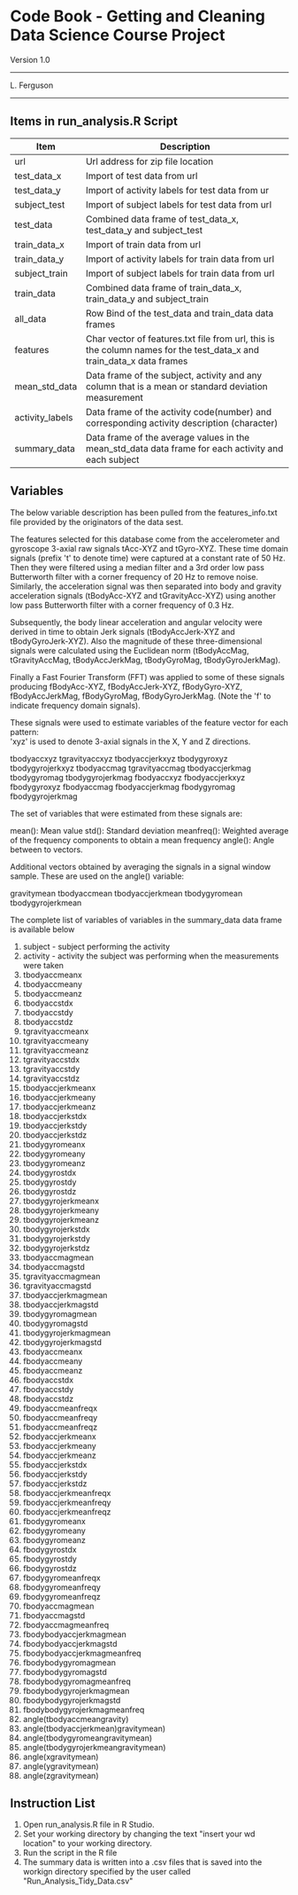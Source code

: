 # Code Book - Getting and Cleaning Data Science Course Project
Version 1.0
________________________________________________________________
L. Ferguson
________________________________________________________________

## Items in run_analysis.R Script

Item            | Description                                                         
--------------- | ----------
url             | Url address for zip file location                                   
test_data_x     | Import of test data from url                                        
test_data_y     | Import of activity labels for test data from ur                     
subject_test    | Import of subject labels for test data from url                     
test_data       | Combined data frame of test_data_x, test_data_y and subject_test    
train_data_x    | Import of train data from url                                       
train_data_y    | Import of activity labels for train data from url                   
subject_train   | Import of subject labels for train data from url                    
train_data      | Combined data frame of train_data_x, train_data_y and subject_train   
all_data        | Row Bind of the test_data and train_data data frames                
features        | Char vector of features.txt file from url, this is the column names for the test_data_x and train_data_x data frames                    |
mean_std_data   | Data frame of the subject, activity and any column that is a mean or standard deviation measurement 
activity_labels | Data frame of the activity code(number) and corresponding activity description (character)
summary_data    | Data frame of the average values in the mean_std_data data frame for each activity and each subject

## Variables

The below variable description has been pulled from the features_info.txt file provided by the originators of the data sest.

The features selected for this database come from the accelerometer and gyroscope 3-axial raw signals tAcc-XYZ and tGyro-XYZ. These time domain signals (prefix 't' to denote time) were captured at a constant rate of 50 Hz. Then they were filtered using a median filter and a 3rd order low pass Butterworth filter with a corner frequency of 20 Hz to remove noise. Similarly, the acceleration signal was then separated into body and gravity acceleration signals (tBodyAcc-XYZ and tGravityAcc-XYZ) using another low pass Butterworth filter with a corner frequency of 0.3 Hz. 

Subsequently, the body linear acceleration and angular velocity were derived in time to obtain Jerk signals (tBodyAccJerk-XYZ and tBodyGyroJerk-XYZ). Also the magnitude of these three-dimensional signals were calculated using the Euclidean norm (tBodyAccMag, tGravityAccMag, tBodyAccJerkMag, tBodyGyroMag, tBodyGyroJerkMag). 

Finally a Fast Fourier Transform (FFT) was applied to some of these signals producing fBodyAcc-XYZ, fBodyAccJerk-XYZ, fBodyGyro-XYZ, fBodyAccJerkMag, fBodyGyroMag, fBodyGyroJerkMag. (Note the 'f' to indicate frequency domain signals). 

These signals were used to estimate variables of the feature vector for each pattern:  
'xyz' is used to denote 3-axial signals in the X, Y and Z directions.

tbodyaccxyz
tgravityaccxyz
tbodyaccjerkxyz
tbodygyroxyz
tbodygyrojerkxyz
tbodyaccmag
tgravityaccmag
tbodyaccjerkmag
tbodygyromag
tbodygyrojerkmag
fbodyaccxyz
fbodyaccjerkxyz
fbodygyroxyz
fbodyaccmag
fbodyaccjerkmag
fbodygyromag
fbodygyrojerkmag

The set of variables that were estimated from these signals are: 

mean(): Mean value
std(): Standard deviation
meanfreq(): Weighted average of the frequency components to obtain a mean frequency
angle(): Angle between to vectors.

Additional vectors obtained by averaging the signals in a signal window sample. These are used on the angle() variable:

gravitymean
tbodyaccmean
tbodyaccjerkmean
tbodygyromean
tbodygyrojerkmean

The complete list of variables of variables in the summary_data data frame is available below

1. subject - subject performing the activity
2. activity - activity the subject was performing when the measurements were taken
3. tbodyaccmeanx
4. tbodyaccmeany 
5. tbodyaccmeanz 
6. tbodyaccstdx 
7. tbodyaccstdy
8. tbodyaccstdz
9. tgravityaccmeanx 
10. tgravityaccmeany
11. tgravityaccmeanz
12. tgravityaccstdx
13. tgravityaccstdy 
14. tgravityaccstdz
15. tbodyaccjerkmeanx
16. tbodyaccjerkmeany 
17. tbodyaccjerkmeanz 
18. tbodyaccjerkstdx 
19. tbodyaccjerkstdy 
20. tbodyaccjerkstdz 
21. tbodygyromeanx 
22. tbodygyromeany
23. tbodygyromeanz
24. tbodygyrostdx
25. tbodygyrostdy
26. tbodygyrostdz
27. tbodygyrojerkmeanx
28. tbodygyrojerkmeany
29. tbodygyrojerkmeanz
30. tbodygyrojerkstdx
31. tbodygyrojerkstdy
32. tbodygyrojerkstdz
33. tbodyaccmagmean
34. tbodyaccmagstd
35. tgravityaccmagmean
36. tgravityaccmagstd
37. tbodyaccjerkmagmean
38. tbodyaccjerkmagstd
39. tbodygyromagmean
40. tbodygyromagstd
41. tbodygyrojerkmagmean
42. tbodygyrojerkmagstd
43. fbodyaccmeanx
44. fbodyaccmeany
45. fbodyaccmeanz
46. fbodyaccstdx
47. fbodyaccstdy
48. fbodyaccstdz
49. fbodyaccmeanfreqx
50. fbodyaccmeanfreqy
51. fbodyaccmeanfreqz
52. fbodyaccjerkmeanx
53. fbodyaccjerkmeany
54. fbodyaccjerkmeanz
55. fbodyaccjerkstdx
56. fbodyaccjerkstdy
57. fbodyaccjerkstdz
58. fbodyaccjerkmeanfreqx
59. fbodyaccjerkmeanfreqy
60. fbodyaccjerkmeanfreqz
61. fbodygyromeanx
62. fbodygyromeany
63. fbodygyromeanz
64. fbodygyrostdx
65. fbodygyrostdy
66. fbodygyrostdz
67. fbodygyromeanfreqx
68. fbodygyromeanfreqy
69. fbodygyromeanfreqz
70. fbodyaccmagmean
71. fbodyaccmagstd
72. fbodyaccmagmeanfreq
73. fbodybodyaccjerkmagmean
74. fbodybodyaccjerkmagstd
75. fbodybodyaccjerkmagmeanfreq
76. fbodybodygyromagmean
77. fbodybodygyromagstd
78. fbodybodygyromagmeanfreq
79. fbodybodygyrojerkmagmean
80. fbodybodygyrojerkmagstd
81. fbodybodygyrojerkmagmeanfreq
82. angle(tbodyaccmeangravity)
83. angle(tbodyaccjerkmean)gravitymean)
84. angle(tbodygyromeangravitymean)
85. angle(tbodygyrojerkmeangravitymean)
86. angle(xgravitymean)
87. angle(ygravitymean)
88. angle(zgravitymean)

## Instruction List

1. Open run_analysis.R file in R Studio.
2. Set your working directory by changing the text "insert your wd location" to your working directory.
3. Run the script in the R file
4. The summary data is written into a .csv files that is saved into the workign directory specified by the user called "Run_Analysis_Tidy_Data.csv"

